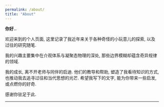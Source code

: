 ```yaml
---
permalink: /about/
title: "About"
---
```


**你好..**

欢迎来到的个人页面, 这里记录了我近年来关于各种奇怪的小玩意儿的探索, 以及过往的研究随笔.

我的兴趣主要集中在介观体系与凝聚态物理的深处, 那些边界模糊却蕴含奇异规律的领域.

我的成长, 离不开老师与同伴的启迪. 他们的教导和帮助, 塑造了我看待知识的方式, 也推动我去追寻过往和当代思想的光芒. 希望我写下的文字, 能为你带来一些启发, 或点燃你的好奇.

感谢你驻足于此.

------